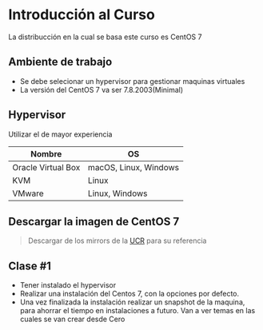 # Introducción al Curso

La distribucción en la cual se basa este curso es CentOS 7

## Ambiente de trabajo 

  - Se debe selecionar un hypervisor para gestionar maquinas virtuales
  - La versión del CentOS 7 va ser 7.8.2003(Minimal)
  
## Hypervisor

Utilizar el de mayor experiencia

| Nombre | OS |
| ------ | ------ |
| Oracle Virtual Box | macOS, Linux, Windows |
| KVM | Linux|
| VMware | Linux, Windows |

## Descargar la imagen de CentOS 7

> Descargar de los mirrors de la [UCR](http://mirrors.ucr.ac.cr/centos/7.8.2003/isos/x86_64/CentOS-7-x86_64-Minimal-2003.iso) para su referencia

## Clase #1

  - Tener instalado el hypervisor
  - Realizar una instalación del Centos 7, con la opciones por defecto.
  - Una vez finalizada la instalación realizar un snapshot de la maquina, para ahorrar el tiempo en instalaciones a futuro. Van a ver temas en las cuales se van crear desde Cero 


